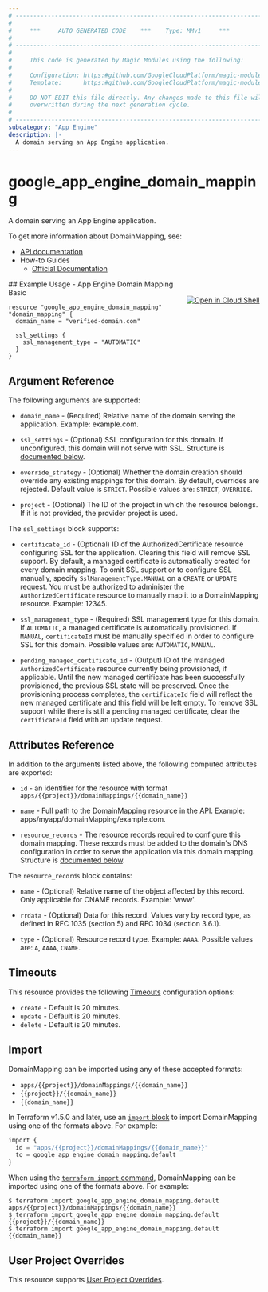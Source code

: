 ```yaml
---
# ----------------------------------------------------------------------------
#
#     ***     AUTO GENERATED CODE    ***    Type: MMv1     ***
#
# ----------------------------------------------------------------------------
#
#     This code is generated by Magic Modules using the following:
#
#     Configuration: https:#github.com/GoogleCloudPlatform/magic-modules/tree/main/mmv1/products/appengine/DomainMapping.yaml
#     Template:      https:#github.com/GoogleCloudPlatform/magic-modules/tree/main/mmv1/templates/terraform/resource.html.markdown.tmpl
#
#     DO NOT EDIT this file directly. Any changes made to this file will be
#     overwritten during the next generation cycle.
#
# ----------------------------------------------------------------------------
subcategory: "App Engine"
description: |-
  A domain serving an App Engine application.
---
```


# google_app_engine_domain_mapping

A domain serving an App Engine application.


To get more information about DomainMapping, see:

* [API documentation](https://cloud.google.com/appengine/docs/admin-api/reference/rest/v1/apps.domainMappings)
* How-to Guides
    * [Official Documentation](https://cloud.google.com/appengine/docs/standard/python/mapping-custom-domains)

<div class = "oics-button" style="float: right; margin: 0 0 -15px">
  <a href="https://console.cloud.google.com/cloudshell/open?cloudshell_git_repo=https%3A%2F%2Fgithub.com%2Fterraform-google-modules%2Fdocs-examples.git&cloudshell_image=gcr.io%2Fcloudshell-images%2Fcloudshell%3Alatest&cloudshell_print=.%2Fmotd&cloudshell_tutorial=.%2Ftutorial.md&cloudshell_working_dir=app_engine_domain_mapping_basic&open_in_editor=main.tf" target="_blank">
    <img alt="Open in Cloud Shell" src="//gstatic.com/cloudssh/images/open-btn.svg" style="max-height: 44px; margin: 32px auto; max-width: 100%;">
  </a>
</div>
## Example Usage - App Engine Domain Mapping Basic


```hcl
resource "google_app_engine_domain_mapping" "domain_mapping" {
  domain_name = "verified-domain.com"

  ssl_settings {
    ssl_management_type = "AUTOMATIC"
  }
}
```

## Argument Reference

The following arguments are supported:


* `domain_name` -
  (Required)
  Relative name of the domain serving the application. Example: example.com.


* `ssl_settings` -
  (Optional)
  SSL configuration for this domain. If unconfigured, this domain will not serve with SSL.
  Structure is [documented below](#nested_ssl_settings).

* `override_strategy` -
  (Optional)
  Whether the domain creation should override any existing mappings for this domain.
  By default, overrides are rejected.
  Default value is `STRICT`.
  Possible values are: `STRICT`, `OVERRIDE`.

* `project` - (Optional) The ID of the project in which the resource belongs.
    If it is not provided, the provider project is used.



<a name="nested_ssl_settings"></a>The `ssl_settings` block supports:

* `certificate_id` -
  (Optional)
  ID of the AuthorizedCertificate resource configuring SSL for the application. Clearing this field will
  remove SSL support.
  By default, a managed certificate is automatically created for every domain mapping. To omit SSL support
  or to configure SSL manually, specify `SslManagementType.MANUAL` on a `CREATE` or `UPDATE` request. You must be
  authorized to administer the `AuthorizedCertificate` resource to manually map it to a DomainMapping resource.
  Example: 12345.

* `ssl_management_type` -
  (Required)
  SSL management type for this domain. If `AUTOMATIC`, a managed certificate is automatically provisioned.
  If `MANUAL`, `certificateId` must be manually specified in order to configure SSL for this domain.
  Possible values are: `AUTOMATIC`, `MANUAL`.

* `pending_managed_certificate_id` -
  (Output)
  ID of the managed `AuthorizedCertificate` resource currently being provisioned, if applicable. Until the new
  managed certificate has been successfully provisioned, the previous SSL state will be preserved. Once the
  provisioning process completes, the `certificateId` field will reflect the new managed certificate and this
  field will be left empty. To remove SSL support while there is still a pending managed certificate, clear the
  `certificateId` field with an update request.

## Attributes Reference

In addition to the arguments listed above, the following computed attributes are exported:

* `id` - an identifier for the resource with format `apps/{{project}}/domainMappings/{{domain_name}}`

* `name` -
  Full path to the DomainMapping resource in the API. Example: apps/myapp/domainMapping/example.com.

* `resource_records` -
  The resource records required to configure this domain mapping. These records must be added to the domain's DNS
  configuration in order to serve the application via this domain mapping.
  Structure is [documented below](#nested_resource_records).


<a name="nested_resource_records"></a>The `resource_records` block contains:

* `name` -
  (Optional)
  Relative name of the object affected by this record. Only applicable for CNAME records. Example: 'www'.

* `rrdata` -
  (Optional)
  Data for this record. Values vary by record type, as defined in RFC 1035 (section 5) and RFC 1034 (section 3.6.1).

* `type` -
  (Optional)
  Resource record type. Example: `AAAA`.
  Possible values are: `A`, `AAAA`, `CNAME`.

## Timeouts

This resource provides the following
[Timeouts](https://developer.hashicorp.com/terraform/plugin/sdkv2/resources/retries-and-customizable-timeouts) configuration options:

- `create` - Default is 20 minutes.
- `update` - Default is 20 minutes.
- `delete` - Default is 20 minutes.

## Import


DomainMapping can be imported using any of these accepted formats:

* `apps/{{project}}/domainMappings/{{domain_name}}`
* `{{project}}/{{domain_name}}`
* `{{domain_name}}`


In Terraform v1.5.0 and later, use an [`import` block](https://developer.hashicorp.com/terraform/language/import) to import DomainMapping using one of the formats above. For example:

```tf
import {
  id = "apps/{{project}}/domainMappings/{{domain_name}}"
  to = google_app_engine_domain_mapping.default
}
```

When using the [`terraform import` command](https://developer.hashicorp.com/terraform/cli/commands/import), DomainMapping can be imported using one of the formats above. For example:

```
$ terraform import google_app_engine_domain_mapping.default apps/{{project}}/domainMappings/{{domain_name}}
$ terraform import google_app_engine_domain_mapping.default {{project}}/{{domain_name}}
$ terraform import google_app_engine_domain_mapping.default {{domain_name}}
```

## User Project Overrides

This resource supports [User Project Overrides](https://registry.terraform.io/providers/hashicorp/google/latest/docs/guides/provider_reference#user_project_override).

